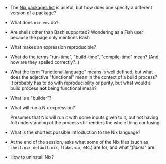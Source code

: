 + The [Nix packages list](https://search.nixos.org/packages) is useful, but how does one specify a different version of a package?

+ What does `nix-env` do?

+ Are shells other than Bash supported? Wondering as a Fish user because the page only mentions Bash

+ What makes an expression reproducible?

+ What do the terms "run-time", "build-time", "compile-time" mean? (And how are they spelled correctly?..)

+ What the term "functional language" means is well defined, but what does the adjective "functional" mean in the context of a build process? It probably has to do with reproducibility or purity, but what would a build process **not** being functional mean?

+ What is a "builder"?

+ What will run a Nix expression?

  Presumes that Nix will run it with some inputs given to it, but not having full understanding of the process still renders the whole thing confusing.

+ What is the shortest possible introduction to the Nix language?

+ At the end of the session, asks what some of the Nix files (such as `shell.nix`, `default.nix`, `flake.nix`, etc.) are for, and what "_flakes_" are.

+ How to uninstall Nix?
